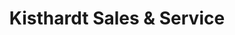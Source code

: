 ---
title: "Kisthardt Sales & Service"
url: /delano/kisthardt-sales-und-service/
shop: Autowerkstatt
---